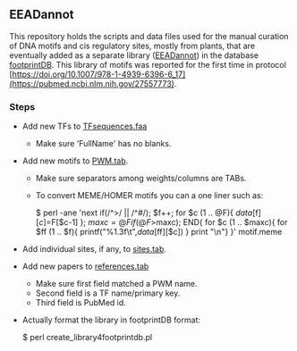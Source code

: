 ## EEADannot

This repository holds the scripts and data files used for the manual curation of DNA motifs and cis regulatory sites, 
mostly from plants, that are eventually added as a separate library 
([EEADannot](https://floresta.eead.csic.es/footprintdb/index.php?database=28&type=motif&page=1)) 
in the database 
[footprintDB](https://floresta.eead.csic.es/footprintdb/index.php).
This library of motifs was reported for the first time in protocol 
[https://doi.org/10.1007/978-1-4939-6396-6_17](https://pubmed.ncbi.nlm.nih.gov/27557773).

### Steps

* Add new TFs to [TFsequences.faa](./TFsequences.faa)
  - Make sure 'FullName' has no blanks.
* Add new motifs to [PWM.tab](./PWM.tab).
  - Make sure separators among weights/columns are TABs.
  - To convert MEME/HOMER motifs you can a one liner such as:
  
      $ perl -ane 'next if(/^>/ || /^#/); $f++; for $c (1 .. @F){ $data[$f][$c]=$F[$c-1] }; $maxc=@F if(@F>$maxc); END{ for $c (1 .. $maxc){ for $ff (1 .. $f){ printf("%1.3f\t",$data[$ff][$c]) } print "\n"} }' motif.meme

* Add individual sites, if any, to [sites.tab](./sites.tab).
* Add new papers to [references.tab](./references.tab)
  - Make sure first field matched a PWM name.
  - Second field is a TF name/primary key.
  - Third field is PubMed id.

* Actually format the library in footprintDB format:

    $ perl create_library4footprintdb.pl

